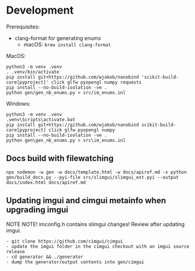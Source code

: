 # Development

Prerequisites:
- clang-format for generating enums
  - macOS: `brew install clang-format`

MacOS:

```
python3 -m venv .venv
. .venv/bin/activate
pip install git+https://github.com/wjakob/nanobind 'scikit-build-core[pyproject]' click glfw pyopengl numpy requests
pip install --no-build-isolation -ve .
python gen/gen_nb_enums.py > src/im_enums.inl
```

Windows:

```
python3 -m venv .venv
.venv\Scripts\activate.bat
pip install git+https://github.com/wjakob/nanobind scikit-build-core[pyproject] click glfw pyopengl numpy
pip install --no-build-isolation -ve .
python gen\gen_nb_enums.py > src\im_enums.inl
```

## Docs build with filewatching

```
npx nodemon -w gen -w docs/template.html -w docs/apiref.md -x python gen/build_docs.py --pyi-file src/slimgui/slimgui_ext.pyi --output docs/index.html docs/apiref.md
```

## Updating imgui and cimgui metainfo when upgrading imgui

NOTE NOTE! imconfig.h contains slimgui changes!  Review after updating imgui.

```
- git clone https://github.com/cimgui/cimgui
- update the imgui folder in the cimgui checkout with an imgui source release
- cd generator && ./generator
- dump the generator/output contents into gen/cimgui
```
